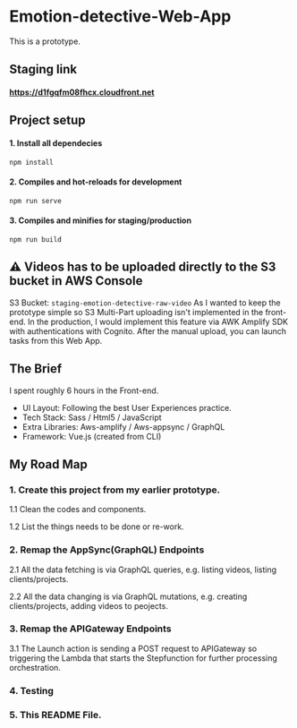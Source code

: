 # Emotion-detective-Web-App

This is a prototype.
## Staging link

#### https://d1fgqfm08fhcx.cloudfront.net

## Project setup

#### 1. Install all dependecies

```
npm install
```

#### 2. Compiles and hot-reloads for development

```
npm run serve
```

#### 3. Compiles and minifies for staging/production

```
npm run build
```

## ⚠ Videos has to be uploaded directly to the S3 bucket in AWS Console

S3 Bucket: `staging-emotion-detective-raw-video`
As I wanted to keep the prototype simple so S3 Multi-Part uploading isn't implemented in the front-end. In the production, I would implement this feature via AWK Amplify SDK with authentications with Cognito.
After the manual upload, you can launch tasks from this Web App.

## The Brief

I spent roughly 6 hours in the Front-end.

- UI Layout: Following the best User Experiences practice.
- Tech Stack: Sass / Html5 / JavaScript
- Extra Libraries: Aws-amplify / Aws-appsync / GraphQL
- Framework: Vue.js (created from CLI)

## My Road Map

### 1. Create this project from my earlier prototype.

1.1 Clean the codes and components.

1.2 List the things needs to be done or re-work.

### 2. Remap the AppSync(GraphQL) Endpoints

2.1 All the data fetching is via GraphQL queries, e.g. listing videos, listing clients/projects.

2.2 All the data changing is via GraphQL mutations, e.g. creating clients/projects, adding videos to peojects.

### 3. Remap the APIGateway Endpoints

3.1 The Launch action is sending a POST request to APIGateway so triggering the Lambda that starts the Stepfunction for further processing orchestration.

### 4. Testing

### 5. This README File.
